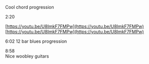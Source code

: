
Cool chord progression  
  
2:20  
  
[https://youtu.be/U8ImkF7FMPw](https://youtu.be/U8ImkF7FMPw) [https://youtu.be/U8ImkF7FMPw](https://youtu.be/U8ImkF7FMPw)  
  
  
6:02 12 bar blues progression  
  
8:58  
Nice woobley guitars
